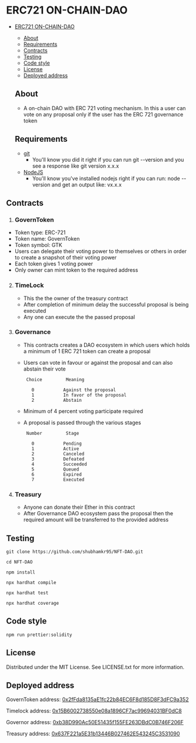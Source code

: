 # ERC721 ON-CHAIN-DAO

- [ERC721 ON-CHAIN-DAO](#ERC-721-on-chainDAO)

  - [About](#about)
  - [Requirements](#requirements)
  - [Contracts](contracts)
  - [Testing](Testing)
  - [Code style](code-style)
  - [License](#license)
  - [Deployed address](#deployed-address)

  ## About

  - A on-chain DAO with ERC 721 voting mechanism. In this a user can vote on any proposal only if the user has the ERC 721 governance token

  ## Requirements

  - [git](https://git-scm.com/book/en/v2/Getting-Started-Installing-Git)
    - You'll know you did it right if you can run git --version and you see a response like git version x.x.x
  - [NodeJS](https://nodejs.org/en/)
    - You'll know you've installed nodejs right if you can run:
      node --version and get an output like: vx.x.x

## Contracts

1. ### GovernToken

- Token type: ERC-721
- Token name: GovernToken
- Token symbol: GTK
- Users can delegate their voting power to themselves or others in order to create a snapshot of their voting power
- Each token gives 1 voting power
- Only owner can mint token to the required address

2. ### TimeLock

   - This the the owner of the treasury contract
   - After completion of minimum delay the successful proposal is being executed
   - Any one can execute the the passed proposal

3. ### Governance

   - This contracts creates a DAO ecosystem in which users which holds a minimum of 1 ERC 721 token can create a proposal
   - Users can vote in favour or against the proposal and can also abstain their vote

     ```
      Choice         Meaning

        0           Against the proposal
        1           In favor of the proposal
        2           Abstain
     ```

   - Minimum of 4 percent voting participate required
   - A proposal is passed through the various stages

     ```
      Number         Stage

        0           Pending
        1           Active
        2           Canceled
        3           Defeated
        4           Succeeded
        5           Queued
        6           Expired
        7           Executed
     ```

4. ### Treasury

   - Anyone can donate their Ether in this contract
   - After Governance DAO ecosystem pass the proposal then the required amount will be transferred to the provided address

## Testing

```
git clone https://github.com/shubhamkr95/NFT-DAO.git

cd NFT-DAO

npm install

npx hardhat compile

npx hardhat test

npx hardhat coverage

```

## Code style

```
npm run prettier:solidity
```

## License

Distributed under the MIT License. See LICENSE.txt for more information.

## Deployed address

GovernToken address: [0x2fFda8135aE1fc22b84EC6F8d185D8F3dFC9a352](https://mumbai.polygonscan.com/address/0x2fFda8135aE1fc22b84EC6F8d185D8F3dFC9a352)

Timelock address: [0x15B6002738550e08a1896CF7ac99694031BF0dC8](https://mumbai.polygonscan.com/address/0x15B6002738550e08a1896CF7ac99694031BF0dC8)

Governor address: [0xb38D990Ac50E51435f155FE263DBdC0B746F206F](https://mumbai.polygonscan.com/address/0xb38D990Ac50E51435f155FE263DBdC0B746F206F)

Treasury address: [0x637F221a5E31b13446B027462E543245C3531090](https://mumbai.polygonscan.com/address/0x637F221a5E31b13446B027462E543245C3531090)
